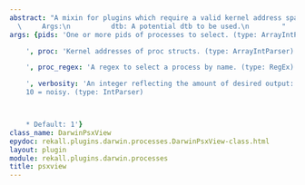 ```yaml
---
abstract: "A mixin for plugins which require a valid kernel address space.\n\n   \
  \     Args:\n          dtb: A potential dtb to be used.\n        "
args: {pids: 'One or more pids of processes to select. (type: ArrayIntParser)

    ', proc: 'Kernel addresses of proc structs. (type: ArrayIntParser)

    ', proc_regex: 'A regex to select a process by name. (type: RegEx)

    ', verbosity: 'An integer reflecting the amount of desired output: 0 = quiet,
    10 = noisy. (type: IntParser)



    * Default: 1'}
class_name: DarwinPsxView
epydoc: rekall.plugins.darwin.processes.DarwinPsxView-class.html
layout: plugin
module: rekall.plugins.darwin.processes
title: psxview
---
```

